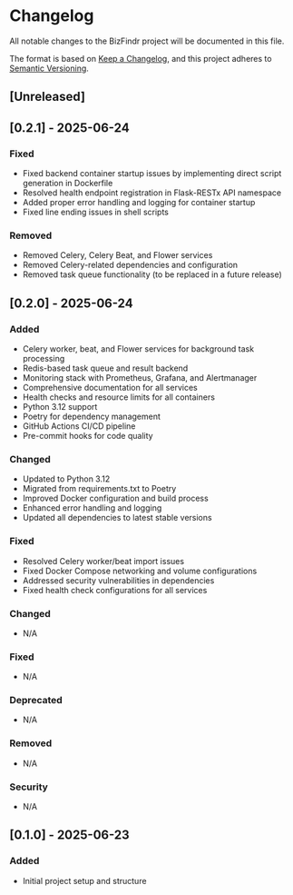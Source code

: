 # Changelog

All notable changes to the BizFindr project will be documented in this file.

The format is based on [Keep a Changelog](https://keepachangelog.com/en/1.0.0/),
and this project adheres to [Semantic Versioning](https://semver.org/spec/v2.0.0.html).

## [Unreleased]

## [0.2.1] - 2025-06-24

### Fixed
- Fixed backend container startup issues by implementing direct script generation in Dockerfile
- Resolved health endpoint registration in Flask-RESTx API namespace
- Added proper error handling and logging for container startup
- Fixed line ending issues in shell scripts

### Removed
- Removed Celery, Celery Beat, and Flower services
- Removed Celery-related dependencies and configuration
- Removed task queue functionality (to be replaced in a future release)

## [0.2.0] - 2025-06-24

### Added
- Celery worker, beat, and Flower services for background task processing
- Redis-based task queue and result backend
- Monitoring stack with Prometheus, Grafana, and Alertmanager
- Comprehensive documentation for all services
- Health checks and resource limits for all containers
- Python 3.12 support
- Poetry for dependency management
- GitHub Actions CI/CD pipeline
- Pre-commit hooks for code quality

### Changed
- Updated to Python 3.12
- Migrated from requirements.txt to Poetry
- Improved Docker configuration and build process
- Enhanced error handling and logging
- Updated all dependencies to latest stable versions

### Fixed
- Resolved Celery worker/beat import issues
- Fixed Docker Compose networking and volume configurations
- Addressed security vulnerabilities in dependencies
- Fixed health check configurations for all services

### Changed
- N/A

### Fixed
- N/A

### Deprecated
- N/A

### Removed
- N/A

### Security
- N/A

## [0.1.0] - 2025-06-23

### Added
- Initial project setup and structure
